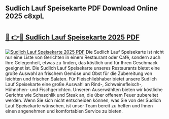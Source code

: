 ## Sudlich Lauf Speisekarte PDF Download Online 2025 c8xpL

# <h2><a href="http://gcbka3.nevu.top/?p=Sudlich+Lauf+Speisekarte">🔗 👉🔴 Sudlich Lauf Speisekarte 2025 PDF</a></h2>

[![Sudlich Lauf Speisekarte 2025 PDF](https://i.imgur.com/dBaPXMq.png)](http://gcbka3.nevu.top/?p=Sudlich+Lauf+Speisekarte)
Die Sudlich Lauf Speisekarte ist nicht nur eine Liste von Gerichten in einem Restaurant oder Café, sondern auch Ihre Gelegenheit, etwas zu finden, das köstlich und für Ihren Geschmack geeignet ist. Die Sudlich Lauf Speisekarte unseres Restaurants bietet eine große Auswahl an frischem Gemüse und Obst für die Zubereitung von leichten und frischen Salaten. Für Fleischliebhaber bietet unsere Sudlich Lauf Speisekarte eine große Auswahl an Rind-, Schweinefleisch-, Hühnchen- und Fischgerichten. Unseren Auserwählten bieten wir köstliche Gerichte wie Schaschlik und Steak an, die über offenem Feuer zubereitet werden. Wenn Sie sich nicht entscheiden können, was Sie von der Sudlich Lauf Speisekarte wünschen, ist unser Team bereit zu helfen und Ihnen einen angenehmen und komfortablen Service zu bieten.
